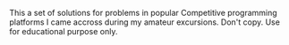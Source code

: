 This a set of solutions for problems in popular Competitive programming platforms I came accross during my amateur excursions.
Don't copy. Use for educational purpose only.
